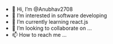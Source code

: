- 👋 Hi, I’m @Anubhav2708
- 👀 I’m interested in software developing
- 🌱 I’m currently learning react.js
- 💞️ I’m looking to collaborate on ...
- 📫 How to reach me ...

<!---
Anubhav2708/Anubhav2708 is a ✨ special ✨ repository because its `README.md` (this file) appears on your GitHub profile.
You can click the Preview link to take a look at your changes.
--->
